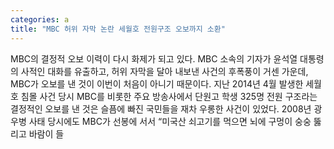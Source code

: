 ```yaml
---
categories: a
title: "MBC 허위 자막 논란 세월호 전원구조 오보까지 소환"
---
```

MBC의 결정적 오보 이력이 다시 화제가 되고 있다. MBC 소속의 기자가 윤석열 대통령의 사적인 대화를 유출하고, 허위 자막을 달아 내보낸 사건의 후폭풍이 거센 가운데, MBC가 오보를 낸 것이 이번이 처음이 아니기 때문이다. 지난 2014년 4월 발생한 세월호 침몰 사건 당시 MBC를 비롯한 주요 방송사에서 단원고 학생 325명 전원 구조라는 결정적인 오보를 낸 것은 슬픔에 빠진 국민들을 재차 우롱한 사건이 있었다. 2008년 광우병 사태 당시에도 MBC가 선봉에 서서 “미국산 쇠고기를 먹으면 뇌에 구멍이 숭숭 뚫리고 바람이 들